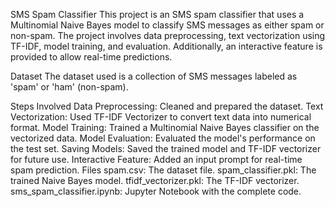 SMS Spam Classifier
This project is an SMS spam classifier that uses a Multinomial Naive Bayes model to classify SMS messages as either spam or non-spam. The project involves data preprocessing, text vectorization using TF-IDF, model training, and evaluation. Additionally, an interactive feature is provided to allow real-time predictions.

Dataset
The dataset used is a collection of SMS messages labeled as 'spam' or 'ham' (non-spam).

Steps Involved
Data Preprocessing: Cleaned and prepared the dataset.
Text Vectorization: Used TF-IDF Vectorizer to convert text data into numerical format.
Model Training: Trained a Multinomial Naive Bayes classifier on the vectorized data.
Model Evaluation: Evaluated the model's performance on the test set.
Saving Models: Saved the trained model and TF-IDF vectorizer for future use.
Interactive Feature: Added an input prompt for real-time spam prediction.
Files
spam.csv: The dataset file.
spam_classifier.pkl: The trained Naive Bayes model.
tfidf_vectorizer.pkl: The TF-IDF vectorizer.
sms_spam_classifier.ipynb: Jupyter Notebook with the complete code.
